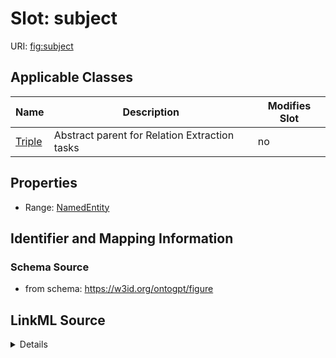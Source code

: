 

# Slot: subject

URI: [fig:subject](http://w3id.org/ontogpt/figure-templatesubject)



<!-- no inheritance hierarchy -->





## Applicable Classes

| Name | Description | Modifies Slot |
| --- | --- | --- |
| [Triple](Triple.md) | Abstract parent for Relation Extraction tasks |  no  |







## Properties

* Range: [NamedEntity](NamedEntity.md)





## Identifier and Mapping Information







### Schema Source


* from schema: https://w3id.org/ontogpt/figure




## LinkML Source

<details>
```yaml
name: subject
from_schema: https://w3id.org/ontogpt/figure
rank: 1000
alias: subject
owner: Triple
domain_of:
- Triple
range: NamedEntity

```
</details>